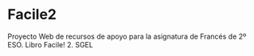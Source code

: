 # Facile2
Proyecto Web de recursos de apoyo para la asignatura de Francés de 2º ESO. Libro Facile! 2. SGEL
